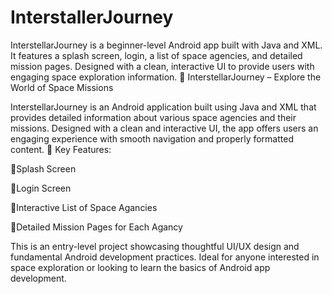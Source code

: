 # InterstallerJourney
InterstellarJourney is a beginner-level Android app built with Java and XML. It features a splash screen, login, a list of space agencies, and detailed mission pages. Designed with a clean, interactive UI to provide users with engaging space exploration information.
🌌 InterstellarJourney – Explore the World of Space Missions

InterstellarJourney is an Android application built using Java and XML that provides detailed information about various space agencies and their missions. Designed with a clean and interactive UI, the app offers users an engaging experience with smooth navigation and properly formatted content.
🚀 Key Features:

🔸Splash Screen

🔸Login Screen

🔸Interactive List of Space Agancies

🔸Detailed Mission Pages for Each Agancy

This is an entry-level project showcasing thoughtful UI/UX design and fundamental Android development practices. Ideal for anyone interested in space exploration or looking to learn the basics of Android app development.
